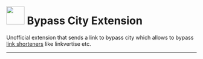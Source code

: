 # <img src="https://i.imgur.com/5yigFtE.png" width="48"/> Bypass City Extension

Unofficial extension that sends a link to bypass city which allows to bypass [link shorteners](https://bypass.city/supported) like linkvertise etc.

---
